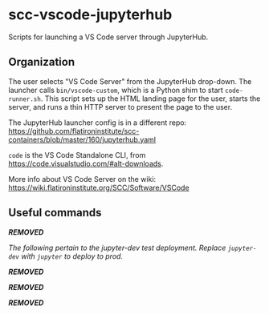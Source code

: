 # scc-vscode-jupyterhub

Scripts for launching a VS Code server through JupyterHub.

## Organization

The user selects "VS Code Server" from the JupyterHub drop-down. The launcher calls `bin/vscode-custom`, which is a Python shim to start `code-runner.sh`. This script sets up the HTML landing page for the user, starts the server, and runs a thin HTTP server to present the page to the user.

The JupyterHub launcher config is in a different repo: https://github.com/flatironinstitute/scc-containers/blob/master/160/jupyterhub.yaml

`code` is the VS Code Standalone CLI, from https://code.visualstudio.com/#alt-downloads.

More info about VS Code Server on the wiki: https://wiki.flatironinstitute.org/SCC/Software/VSCode

## Useful commands
***REMOVED***

*The following pertain to the jupyter-dev test deployment. Replace `jupyter-dev` with `jupyter` to deploy to prod.*

***REMOVED***

***REMOVED***

***REMOVED***
